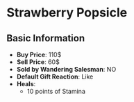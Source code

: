 # Strawberry Popsicle

## Basic Information

- **Buy Price**: 110$
- **Sell Price**: 60$
- **Sold by Wandering Salesman**: NO
- **Default Gift Reaction**: Like
- **Heals**:
  - 10 points of Stamina